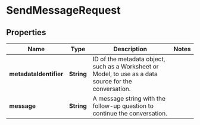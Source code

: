 

# SendMessageRequest


## Properties

| Name | Type | Description | Notes |
|------------ | ------------- | ------------- | -------------|
|**metadataIdentifier** | **String** | ID of the metadata object, such as a Worksheet or Model, to use as a data source for the conversation. |  |
|**message** | **String** | A message string with the follow-up question to continue the conversation. |  |



